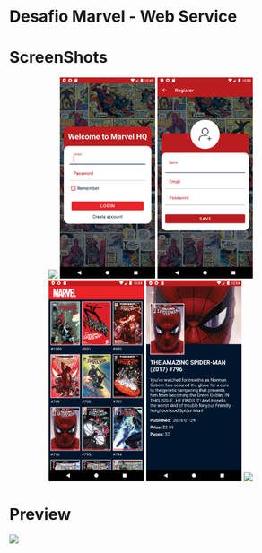 # Desafio Marvel - Web Service

# ScreenShots

<p align="center">
  <img src="screenshot/1.png" width="170"/>
  <img src="screenshot/2.png" width="170"/>
  <img src="screenshot/3.png" width="170"/>
  <img src="screenshot/4.png" width="170"/>
  <img src="screenshot/5.png" width="170"/>
  <img src="screenshot/6.png" width="170"/>
</p>
  
# Preview
<p align="left">
  <img src="screenshot/video/desafiomarvel.gif" width="200"/>
</p>

